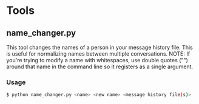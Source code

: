 # Tools

## name_changer.py

This tool changes the names of a person in your message history file. This is useful for normalizing names between multiple conversations. NOTE: If you're trying to modify a name with whitespaces, use double quotes ("") around that name in the command line so it registers as a single argument.

### Usage

```bash
$ python name_changer.py <name> <new name> <message history file(s)>
```
